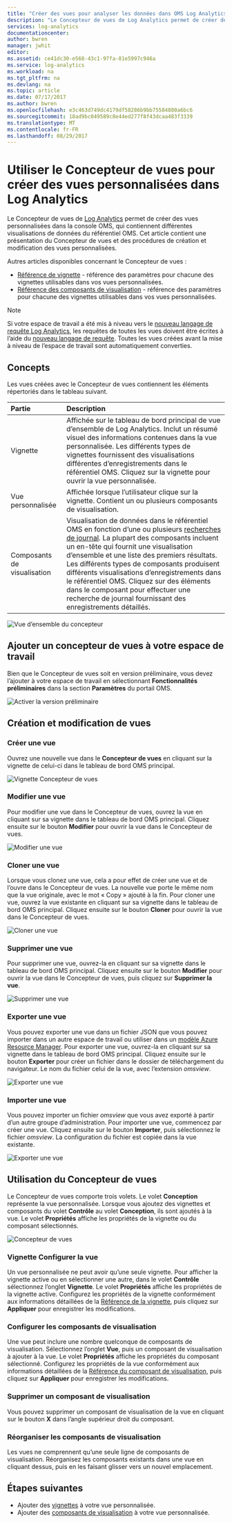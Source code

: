 ```yaml
---
title: "Créer des vues pour analyser les données dans OMS Log Analytics | Microsoft Docs"
description: "Le Concepteur de vues de Log Analytics permet de créer des vues personnalisées affichées dans les portails OMS et Azure, qui contiennent différentes visualisations de données du référentiel OMS. Cet article contient une présentation du Concepteur de vues et des procédures de création et modification des vues personnalisées."
services: log-analytics
documentationcenter: 
author: bwren
manager: jwhit
editor: 
ms.assetid: ce41dc30-e568-43c1-97fa-81e5997c946a
ms.service: log-analytics
ms.workload: na
ms.tgt_pltfrm: na
ms.devlang: na
ms.topic: article
ms.date: 07/17/2017
ms.author: bwren
ms.openlocfilehash: e3c463d749dc4179df58286b9bb75584880a6bc6
ms.sourcegitcommit: 18ad9bc049589c8e44ed277f8f43dcaa483f3339
ms.translationtype: MT
ms.contentlocale: fr-FR
ms.lasthandoff: 08/29/2017
---
```

# <a name="use-view-designer-to-create-custom-views-in-log-analytics"></a>Utiliser le Concepteur de vues pour créer des vues personnalisées dans Log Analytics
Le Concepteur de vues de [Log Analytics](log-analytics-overview.md) permet de créer des vues personnalisées dans la console OMS, qui contiennent différentes visualisations de données du référentiel OMS. Cet article contient une présentation du Concepteur de vues et des procédures de création et modification des vues personnalisées.

Autres articles disponibles concernant le Concepteur de vues :

* [Référence de vignette](log-analytics-view-designer-tiles.md) - référence des paramètres pour chacune des vignettes utilisables dans vos vues personnalisées.
* [Référence des composants de visualisation](log-analytics-view-designer-parts.md) - référence des paramètres pour chacune des vignettes utilisables dans vos vues personnalisées.

>[!NOTE]
> Si votre espace de travail a été mis à niveau vers le [nouveau langage de requête Log Analytics](log-analytics-log-search-upgrade.md), les requêtes de toutes les vues doivent être écrites à l’aide du [nouveau langage de requête](https://go.microsoft.com/fwlink/?linkid=856078).  Toutes les vues créées avant la mise à niveau de l’espace de travail sont automatiquement converties.

## <a name="concepts"></a>Concepts
Les vues créées avec le Concepteur de vues contiennent les éléments répertoriés dans le tableau suivant.

| Partie | Description |
|:--- |:--- |
| Vignette |Affichée sur le tableau de bord principal de vue d’ensemble de Log Analytics.  Inclut un résumé visuel des informations contenues dans la vue personnalisée.  Les différents types de vignettes fournissent des visualisations différentes d’enregistrements dans le référentiel OMS.  Cliquez sur la vignette pour ouvrir la vue personnalisée. |
| Vue personnalisée |Affichée lorsque l’utilisateur clique sur la vignette.  Contient un ou plusieurs composants de visualisation. |
| Composants de visualisation |Visualisation de données dans le référentiel OMS en fonction d’une ou plusieurs [recherches de journal](log-analytics-log-searches.md).  La plupart des composants incluent un en-tête qui fournit une visualisation d’ensemble et une liste des premiers résultats.  Les différents types de composants produisent différents visualisations d’enregistrements dans le référentiel OMS.  Cliquez sur des éléments dans le composant pour effectuer une recherche de journal fournissant des enregistrements détaillés. |

![Vue d’ensemble du concepteur](media/log-analytics-view-designer/overview.png)

## <a name="add-view-designer-to-your-workspace"></a>Ajouter un concepteur de vues à votre espace de travail
Bien que le Concepteur de vues soit en version préliminaire, vous devez l’ajouter à votre espace de travail en sélectionnant **Fonctionnalités préliminaires** dans la section **Paramètres** du portail OMS.

![Activer la version préliminaire](media/log-analytics-view-designer/preview.png)

## <a name="creating-and-editing-views"></a>Création et modification de vues
### <a name="create-a-new-view"></a>Créer une vue
Ouvrez une nouvelle vue dans le **Concepteur de vues** en cliquant sur la vignette de celui-ci dans le tableau de bord OMS principal.

![Vignette Concepteur de vues](media/log-analytics-view-designer/view-designer-tile.png)

### <a name="edit-an-existing-view"></a>Modifier une vue
Pour modifier une vue dans le Concepteur de vues, ouvrez la vue en cliquant sur sa vignette dans le tableau de bord OMS principal.  Cliquez ensuite sur le bouton **Modifier** pour ouvrir la vue dans le Concepteur de vues.

![Modifier une vue](media/log-analytics-view-designer/menu-edit.png)

### <a name="clone-an-existing-view"></a>Cloner une vue
Lorsque vous clonez une vue, cela a pour effet de créer une vue et de l’ouvre dans le Concepteur de vues.  La nouvelle vue porte le même nom que la vue originale, avec le mot « Copy » ajouté à la fin.  Pour cloner une vue, ouvrez la vue existante en cliquant sur sa vignette dans le tableau de bord OMS principal.  Cliquez ensuite sur le bouton **Cloner** pour ouvrir la vue dans le Concepteur de vues.

![Cloner une vue](media/log-analytics-view-designer/edit-menu-clone.png)

### <a name="delete-an-existing-view"></a>Supprimer une vue
Pour supprimer une vue, ouvrez-la en cliquant sur sa vignette dans le tableau de bord OMS principal.  Cliquez ensuite sur le bouton **Modifier** pour ouvrir la vue dans le Concepteur de vues, puis cliquez sur **Supprimer la vue**.

![Supprimer une vue](media/log-analytics-view-designer/edit-menu-delete.png)

### <a name="export-an-existing-view"></a>Exporter une vue
Vous pouvez exporter une vue dans un fichier JSON que vous pouvez importer dans un autre espace de travail ou utiliser dans un [modèle Azure Resource Manager](../azure-resource-manager/resource-group-authoring-templates.md).  Pour exporter une vue, ouvrez-la en cliquant sur sa vignette dans le tableau de bord OMS principal.  Cliquez ensuite sur le bouton **Exporter** pour créer un fichier dans le dossier de téléchargement du navigateur.  Le nom du fichier celui de la vue, avec l’extension *omsview*.

![Exporter une vue](media/log-analytics-view-designer/edit-menu-export.png)

### <a name="import-an-existing-view"></a>Importer une vue
Vous pouvez importer un fichier *omsview* que vous avez exporté à partir d’un autre groupe d’administration.  Pour importer une vue, commencez par créer une vue.  Cliquez ensuite sur le bouton **Importer**, puis sélectionnez le fichier *omsview*.  La configuration du fichier est copiée dans la vue existante.

![Exporter une vue](media/log-analytics-view-designer/edit-menu-import.png)

## <a name="working-with-view-designer"></a>Utilisation du Concepteur de vues
Le Concepteur de vues comporte trois volets.  Le volet **Conception** représente la vue personnalisée.  Lorsque vous ajoutez des vignettes et composants du volet **Contrôle** au volet **Conception**, ils sont ajoutés à la vue.  Le volet **Propriétés** affiche les propriétés de la vignette ou du composant sélectionnés.

![Concepteur de vues](media/log-analytics-view-designer/view-designer-screenshot.png)

### <a name="configure-view-tile"></a>Vignette Configurer la vue
Un vue personnalisée ne peut avoir qu’une seule vignette.  Pour afficher la vignette active ou en sélectionner une autre, dans le volet **Contrôle** sélectionnez l’onglet **Vignette**.  Le volet **Propriétés** affiche les propriétés de la vignette active.  Configurez les propriétés de la vignette conformément aux informations détaillées de la [Référence de la vignette](log-analytics-view-designer-tiles.md), puis cliquez sur **Appliquer** pour enregistrer les modifications.

### <a name="configure-visualization-parts"></a>Configurer les composants de visualisation
Une vue peut inclure une nombre quelconque de composants de visualisation.  Sélectionnez l’onglet **Vue**, puis un composant de visualisation à ajouter à la vue.  Le volet **Propriétés** affiche les propriétés du composant sélectionné.  Configurez les propriétés de la vue conformément aux informations détaillées de la [Référence du composant de visualisation](log-analytics-view-designer-parts.md), puis cliquez sur **Appliquer** pour enregistrer les modifications.

### <a name="delete-a-visualization-part"></a>Supprimer un composant de visualisation
Vous pouvez supprimer un composant de visualisation de la vue en cliquant sur le bouton **X** dans l’angle supérieur droit du composant.

### <a name="rearrange-visualization-parts"></a>Réorganiser les composants de visualisation
Les vues ne comprennent qu’une seule ligne de composants de visualisation.  Réorganisez les composants existants dans une vue en cliquant dessus, puis en les faisant glisser vers un nouvel emplacement.

## <a name="next-steps"></a>Étapes suivantes
* Ajouter des [vignettes](log-analytics-view-designer-tiles.md) à votre vue personnalisée.
* Ajouter des [composants de visualisation](log-analytics-view-designer-parts.md) à votre vue personnalisée.
